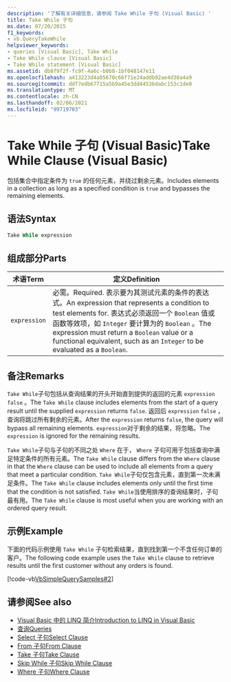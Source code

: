 ```yaml
---
description: '了解有关详细信息，请参阅 Take While 子句 (Visual Basic) '
title: Take While 子句
ms.date: 07/20/2015
f1_keywords:
- vb.QueryTakeWhile
helpviewer_keywords:
- queries [Visual Basic], Take While
- Take While clause [Visual Basic]
- Take While statement [Visual Basic]
ms.assetid: db8f9f2f-fc9f-4a6c-b0b8-1bf048147e11
ms.openlocfilehash: a413223d4a85670c66f71e24addb92ae4d38a4a9
ms.sourcegitcommit: ddf7edb67715a5b9a45e3dd44536dabc153c1de0
ms.translationtype: MT
ms.contentlocale: zh-CN
ms.lasthandoff: 02/06/2021
ms.locfileid: "99719703"
---
```

# <a name="take-while-clause-visual-basic"></a><span data-ttu-id="dcba4-103">Take While 子句 (Visual Basic)</span><span class="sxs-lookup"><span data-stu-id="dcba4-103">Take While Clause (Visual Basic)</span></span>

<span data-ttu-id="dcba4-104">包括集合中指定条件为 `true` 的任何元素，并绕过剩余元素。</span><span class="sxs-lookup"><span data-stu-id="dcba4-104">Includes elements in a collection as long as a specified condition is `true` and bypasses the remaining elements.</span></span>  
  
## <a name="syntax"></a><span data-ttu-id="dcba4-105">语法</span><span class="sxs-lookup"><span data-stu-id="dcba4-105">Syntax</span></span>  
  
```vb  
Take While expression  
```  
  
## <a name="parts"></a><span data-ttu-id="dcba4-106">组成部分</span><span class="sxs-lookup"><span data-stu-id="dcba4-106">Parts</span></span>  
  
|<span data-ttu-id="dcba4-107">术语</span><span class="sxs-lookup"><span data-stu-id="dcba4-107">Term</span></span>|<span data-ttu-id="dcba4-108">定义</span><span class="sxs-lookup"><span data-stu-id="dcba4-108">Definition</span></span>|  
|---|---|  
|`expression`|<span data-ttu-id="dcba4-109">必需。</span><span class="sxs-lookup"><span data-stu-id="dcba4-109">Required.</span></span> <span data-ttu-id="dcba4-110">表示要为其测试元素的条件的表达式。</span><span class="sxs-lookup"><span data-stu-id="dcba4-110">An expression that represents a condition to test elements for.</span></span> <span data-ttu-id="dcba4-111">表达式必须返回一个 `Boolean` 值或函数等效项，如 `Integer` 要计算为的 `Boolean` 。</span><span class="sxs-lookup"><span data-stu-id="dcba4-111">The expression must return a `Boolean` value or a functional equivalent, such as an `Integer` to be evaluated as a `Boolean`.</span></span>|  
  
## <a name="remarks"></a><span data-ttu-id="dcba4-112">备注</span><span class="sxs-lookup"><span data-stu-id="dcba4-112">Remarks</span></span>  

 <span data-ttu-id="dcba4-113">`Take While`子句包括从查询结果的开头开始直到提供的返回的元素 `expression` `false` 。</span><span class="sxs-lookup"><span data-stu-id="dcba4-113">The `Take While` clause includes elements from the start of a query result until the supplied `expression` returns `false`.</span></span> <span data-ttu-id="dcba4-114">返回后 `expression` `false` ，查询将跳过所有剩余的元素。</span><span class="sxs-lookup"><span data-stu-id="dcba4-114">After the `expression` returns `false`, the query will bypass all remaining elements.</span></span> <span data-ttu-id="dcba4-115">`expression`对于剩余的结果，将忽略。</span><span class="sxs-lookup"><span data-stu-id="dcba4-115">The `expression` is ignored for the remaining results.</span></span>  
  
 <span data-ttu-id="dcba4-116">`Take While`子句与子句的不同之处 `Where` 在于， `Where` 子句可用于包括查询中满足特定条件的所有元素。</span><span class="sxs-lookup"><span data-stu-id="dcba4-116">The `Take While` clause differs from the `Where` clause in that the `Where` clause can be used to include all elements from a query that meet a particular condition.</span></span> <span data-ttu-id="dcba4-117">`Take While`子句仅包含元素，直到第一次未满足条件。</span><span class="sxs-lookup"><span data-stu-id="dcba4-117">The `Take While` clause includes elements only until the first time that the condition is not satisfied.</span></span> <span data-ttu-id="dcba4-118">`Take While`当使用排序的查询结果时，子句最有用。</span><span class="sxs-lookup"><span data-stu-id="dcba4-118">The `Take While` clause is most useful when you are working with an ordered query result.</span></span>  
  
## <a name="example"></a><span data-ttu-id="dcba4-119">示例</span><span class="sxs-lookup"><span data-stu-id="dcba4-119">Example</span></span>  

 <span data-ttu-id="dcba4-120">下面的代码示例使用 `Take While` 子句检索结果，直到找到第一个不含任何订单的客户。</span><span class="sxs-lookup"><span data-stu-id="dcba4-120">The following code example uses the `Take While` clause to retrieve results until the first customer without any orders is found.</span></span>  
  
 [!code-vb[VbSimpleQuerySamples#2](~/samples/snippets/visualbasic/VS_Snippets_VBCSharp/VbSimpleQuerySamples/VB/QuerySamples1.vb#2)]  
  
## <a name="see-also"></a><span data-ttu-id="dcba4-121">请参阅</span><span class="sxs-lookup"><span data-stu-id="dcba4-121">See also</span></span>

- [<span data-ttu-id="dcba4-122">Visual Basic 中的 LINQ 简介</span><span class="sxs-lookup"><span data-stu-id="dcba4-122">Introduction to LINQ in Visual Basic</span></span>](../../programming-guide/language-features/linq/introduction-to-linq.md)
- [<span data-ttu-id="dcba4-123">查询</span><span class="sxs-lookup"><span data-stu-id="dcba4-123">Queries</span></span>](index.md)
- [<span data-ttu-id="dcba4-124">Select 子句</span><span class="sxs-lookup"><span data-stu-id="dcba4-124">Select Clause</span></span>](select-clause.md)
- [<span data-ttu-id="dcba4-125">From 子句</span><span class="sxs-lookup"><span data-stu-id="dcba4-125">From Clause</span></span>](from-clause.md)
- [<span data-ttu-id="dcba4-126">Take 子句</span><span class="sxs-lookup"><span data-stu-id="dcba4-126">Take Clause</span></span>](take-clause.md)
- [<span data-ttu-id="dcba4-127">Skip While 子句</span><span class="sxs-lookup"><span data-stu-id="dcba4-127">Skip While Clause</span></span>](skip-while-clause.md)
- [<span data-ttu-id="dcba4-128">Where 子句</span><span class="sxs-lookup"><span data-stu-id="dcba4-128">Where Clause</span></span>](where-clause.md)
